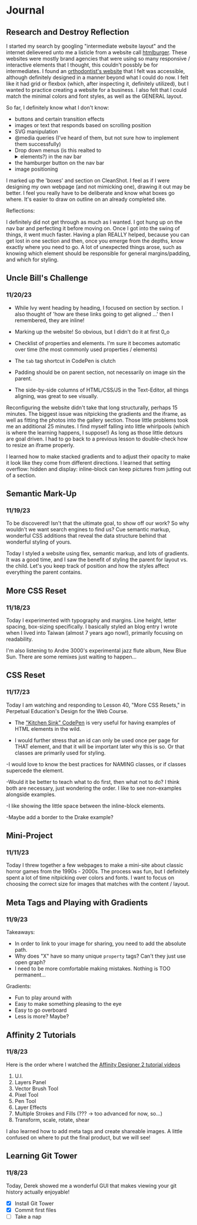 # Journal

## Research and Destroy Reflection

I started my search by googling "intermediate website layout" and the internet delievered unto me a listicle from a website call [htmlburger](https://htmlburger.com/blog/modern-website-design-examples/). These websites were mostly brand agencies that were using so many responsive / interactive elements that I thought, this couldn't possbly be for intermediates. I found an [orthodontist's website](https://www.myorthos.com/) that I felt was accessible, although definitely designed in a manner beyond what I could do now. I felt like it had grid or flexbox (which, after inspecting it, definitely utilized), but I wanted to practice creating a website for a business. I also felt that I could match the minimal colors and font styles, as well as the GENERAL layout. 

So far, I definitely know what I don't know:

- buttons and certain transition effects
- images or text that responds based on scrolling position
- SVG manipulation
- @media queries (I've heard of them, but not sure how to implement them successfully)
- Drop down menus (is this realted to <details> and <summary> elements?) in the nav bar
- the hamburger button on the nav bar
- image positioning

I marked up the 'boxes' and section on CleanShot. I feel as if I were designing my own webpage (and not mimicking one), drawing it out may be better. I feel you really have to be deliberate and know what boxes go where. It's easier to draw on outline on an already completed site.   

Reflections:

I definitely did not get through as much as I wanted. I got hung up on the nav bar and perfecting it before moving on. Once I got into the swing of things, it went much faster. Having a plan REALLY helped, because you can get lost in one section and then, once you emerge from the depths, know exactly where you need to go. A lot of unexpected things arose, such as knowing which element should be responsible for general margins/padding, and which for styling. 

## Uncle Bill's Challenge
### 11/20/23
- While Ivy went heading by heading, I focused on section by section. I also thought of 'how are these links going to get aligned ...' then I remembered, they are inline!

- Marking up the website! So obvious, but I didn't do it at first 0_o

- Checklist of properties and elements. I'm sure it becomes automatic over time (the most commonly used properties / elements)

- The `tab` tag shortcut in CodePen is clutch

- Padding should be on parent section, not necessarily on image sin the parent.

- The side-by-side columns of HTML/CSS/JS in the Text-Editor, all things aligning, was great to see visually.

Reconfiguring the website didn't take that long structurally, perhaps 15 minutes. The biggest issue was nitpicking the gradients and the iframe, as well as fitting the photos into the gallery section. Those little problems took me an additional 25 minutes. I find myself falling into little whirlpools (which is where the learning happens, I suppose!) As long as those little detours are goal driven. I had to go back to a previous lesson to double-check how to resize an iframe properly.

I learned how to make stacked gradients and to adjust their opacity to make it look like they come from different directions. I learned that setting overflow: hidden and display: inline-block can keep pictures from jutting out of a section. 

## Semantic Mark-Up
### 11/19/23

To be discovered! Isn't that the ultimate goal, to show off our work? So why wouldn't we want search engines to find us? Cue semantic markup, wonderful CSS additions that reveal the data structure behind that wonderful styling of yours.

Today I styled a website using flex, semantic markup, and lots of gradients. It was a good time, and I saw the benefit of styling the parent for layout vs. the child. Let's you keep track of position and how the styles affect everything the parent contains.

## More CSS Reset
### 11/18/23

Today I experimented with typography and margins. Line height, letter spacing, box-sizing specifically. I basically styled an  blog entry I wrote when I lived into Taiwan (almost 7 years ago now!), primarily focusing on readability.

I'm also listening to Andre 3000's experimental jazz flute album, New Blue Sun. There are some remixes just waiting to happen...

## CSS Reset
### 11/17/23

Today I am watching and responding to Lesson 40, "More CSS Resets," in Perpetual Education's Design for the Web Course.

- The ["Kitchen Sink" CodePen](https://codepen.io/chriscoyier/pen/JpLzjd) is very useful for having examples of HTML elements in the wild.

- I would further stress that an id can only be used once per page for THAT element, and that it will be important later why this is so. Or that classes are primarily used for styling.

-I would love to know the best practices for NAMING classes, or if classes supercede the element.

-Would it be better to teach what to do first, then what not to do? I think both are necessary, just wondering the order. I like to see non-examples alongside examples.

-I like showing the little space between the inline-block elements.

-Maybe add a border to the Drake example?


## Mini-Project
### 11/11/23

Today I threw together a few webpages to make a mini-site about classic horror games from the 1990s - 2000s. The process was fun, but I definitely spent a lot of time nitpicking over colors and fonts. I want to focus on choosing the correct size for images that matches with the content / layout.


## Meta Tags and Playing with Gradients
### 11/9/23

Takeaways:
- In order to link to your image for sharing, you need to add the absolute path.
- Why does "X" have so many unique `property` tags? Can't they just use open graph?
- I need to be more comfortable making mistakes. Nothing is TOO permanent...

Gradients:
- Fun to play around with
- Easy to make something pleasing to the eye
- Easy to go overboard
- Less is more? Maybe?


## Affinity 2 Tutorials
### 11/8/23

Here is the order where I watched the [Affinity Designer 2 tutorial videos](https://www.youtube.com/playlist?list=PL1t9c--IJQQ99NlXuW6bVvLK-h199uk7e)

1. U.I.
2. Layers Panel
3. Vector Brush Tool
4. Pixel Tool
5. Pen Tool
6. Layer Effects
7. Multiple Strokes and Fills (??? -> too advanced for now, so...)
8. Transform, scale, rotate, shear

I also learned how to add meta tags and create shareable images. A little confused on where to put the final product, but we will see!

## Learning Git Tower
### 11/8/23

Today, Derek showed me a wonderful GUI that makes viewing your git history actually enjoyable!

- [x] Install Git Tower
- [x] Commit first files
- [ ] Take a nap